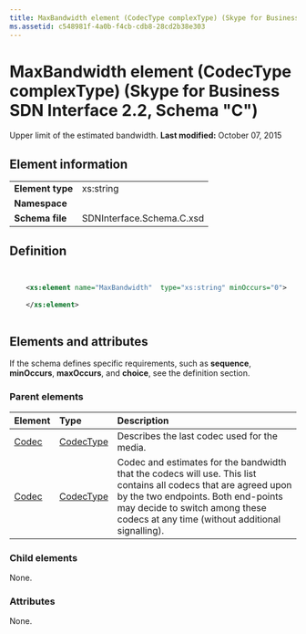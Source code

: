 ```yaml
---
title: MaxBandwidth element (CodecType complexType) (Skype for Business SDN Interface 2.2, Schema "C")
ms.assetid: c548981f-4a0b-f4cb-cdb8-28cd2b38e303
---
```



# MaxBandwidth element (CodecType complexType) (Skype for Business SDN Interface 2.2, Schema "C")
Upper limit of the estimated bandwidth. 
 **Last modified:** October 07, 2015
  
    
    


## Element information


|||
|:-----|:-----|
|**Element type**|xs:string |
|**Namespace**||
|**Schema file**|SDNInterface.Schema.C.xsd |
   

## Definition


```XML


    <xs:element name="MaxBandwidth"  type="xs:string" minOccurs="0">
    
    </xs:element>
  
```


## Elements and attributes

If the schema defines specific requirements, such as **sequence**, **minOccurs**, **maxOccurs**, and **choice**, see the definition section. 
  
    
    

### Parent elements



|**Element**|**Type**|**Description**|
|:-----|:-----|:-----|
| [Codec](codec-element-qualitypropertiestype-complextype.md)| [CodecType](codectype-complextype.md)|Describes the last codec used for the media. |
| [Codec](codec-element-startpropertiestype-complextype.md)| [CodecType](codectype-complextype.md)|Codec and estimates for the bandwidth that the codecs will use. This list contains all codecs that are agreed upon by the two endpoints. Both end-points may decide to switch among these codecs at any time (without additional signalling). |
   

### Child elements

None. 
  
    
    

### Attributes

None. 
  
    
    

